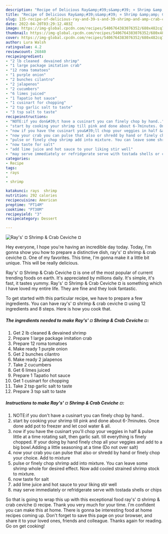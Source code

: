 ```yaml
---
description: "Recipe of Delicious Ray&amp;#39;s&amp;#39; ¤ Shrimp &amp;amp; Crab Ceviche ¤"
title: "Recipe of Delicious Ray&amp;#39;s&amp;#39; ¤ Shrimp &amp;amp; Crab Ceviche ¤"
slug: 135-recipe-of-delicious-ray-and-39-s-and-39-shrimp-and-amp-crab-ceviche
date: 2022-04-20T03:29:12.403Z
image: https://img-global.cpcdn.com/recipes/5406764383076352/680x482cq70/rays-shrimp-crab-ceviche-recipe-main-photo.jpg
thumbnail: https://img-global.cpcdn.com/recipes/5406764383076352/680x482cq70/rays-shrimp-crab-ceviche-recipe-main-photo.jpg
cover: https://img-global.cpcdn.com/recipes/5406764383076352/680x482cq70/rays-shrimp-crab-ceviche-recipe-main-photo.jpg
author: Lura Walsh
ratingvalue: 4.2
reviewcount: 26840
recipeingredient:
- "2 lb cleaned  devained shrimp"
- "1 large package imitation crab"
- "12 roma tomatoes"
- "1 purple onion"
- "2 bunches cilantro"
- "2 jalapenos"
- "2 cucumbers"
- "6 limes juiced"
- "1 Tapatio hot sauce"
- "1 cusinart for chopping"
- "2 tsp garlic salt to taste"
- "3 tsp salt to taste"
recipeinstructions:
- "NOTE:if you don&#39;t have a cusinart you can finely chop by hand.."
- "start by cooking your shrimp till pink and done about 6-7minutes. Once done add pot to freezer and let cool water &amp; all."
- "now if you have the cusinart you&#39;ll chop your veggies in half &amp; pulse little at a time rotating salt, then garlic salt. till everything is finely chopped. If  your doing by hand finely chop all your veggies and add to a big bowl.Adding a little seasoning at a time (Do not over salt)"
- "now your crab you can pulse that also or shredd by hand or finely chop your choice. Add to mixture"
- "pulse or finely chop shrimp add into mixture. You can leave some shrimp whole for desired effect. Now add cooled strained shrimp stock to mixture."
- "now taste for salt"
- "add lime juice and hot sauce to your liking stir well"
- "may serve immediately or refridgerate serve with tostada shells or chips"
categories:
- Recipe
tags:
- rays
- 
- shrimp

katakunci: rays  shrimp 
nutrition: 292 calories
recipecuisine: American
preptime: "PT14M"
cooktime: "PT30M"
recipeyield: "3"
recipecategory: Dessert

---
```



![Ray&#39;s&#39; ¤ Shrimp &amp; Crab Ceviche ¤](https://img-global.cpcdn.com/recipes/5406764383076352/680x482cq70/rays-shrimp-crab-ceviche-recipe-main-photo.jpg)

Hey everyone, I hope you're having an incredible day today. Today, I'm gonna show you how to prepare a distinctive dish, ray&#39;s&#39; ¤ shrimp &amp; crab ceviche ¤. One of my favorites. This time, I'm gonna make it a little bit unique. This will be really delicious.

Ray&#39;s&#39; ¤ Shrimp &amp; Crab Ceviche ¤ is one of the most popular of current trending foods on earth. It's appreciated by millions daily. It's simple, it's fast, it tastes yummy. Ray&#39;s&#39; ¤ Shrimp &amp; Crab Ceviche ¤ is something which I have loved my entire life. They are fine and they look fantastic.




To get started with this particular recipe, we have to prepare a few ingredients. You can have ray&#39;s&#39; ¤ shrimp &amp; crab ceviche ¤ using 12 ingredients and 8 steps. Here is how you cook that.

<!--inarticleads1-->

##### The ingredients needed to make Ray&#39;s&#39; ¤ Shrimp &amp; Crab Ceviche ¤:

1. Get 2 lb cleaned &amp; devained shrimp
1. Prepare 1 large package imitation crab
1. Prepare 12 roma tomatoes
1. Make ready 1 purple onion
1. Get 2 bunches cilantro
1. Make ready 2 jalapenos
1. Take 2 cucumbers
1. Get 6 limes juiced
1. Prepare 1 Tapatio hot sauce
1. Get 1 cusinart for chopping
1. Take 2 tsp garlic salt to taste
1. Prepare 3 tsp salt to taste




<!--inarticleads2-->

##### Instructions to make Ray&#39;s&#39; ¤ Shrimp &amp; Crab Ceviche ¤:

1. NOTE:if you don&#39;t have a cusinart you can finely chop by hand..
1. start by cooking your shrimp till pink and done about 6-7minutes. Once done add pot to freezer and let cool water &amp; all.
1. now if you have the cusinart you&#39;ll chop your veggies in half &amp; pulse little at a time rotating salt, then garlic salt. till everything is finely chopped. If  your doing by hand finely chop all your veggies and add to a big bowl.Adding a little seasoning at a time (Do not over salt)
1. now your crab you can pulse that also or shredd by hand or finely chop your choice. Add to mixture
1. pulse or finely chop shrimp add into mixture. You can leave some shrimp whole for desired effect. Now add cooled strained shrimp stock to mixture.
1. now taste for salt
1. add lime juice and hot sauce to your liking stir well
1. may serve immediately or refridgerate serve with tostada shells or chips




So that is going to wrap this up with this exceptional food ray&#39;s&#39; ¤ shrimp &amp; crab ceviche ¤ recipe. Thank you very much for your time. I'm confident you can make this at home. There is gonna be interesting food at home recipes coming up. Don't forget to save this page on your browser, and share it to your loved ones, friends and colleague. Thanks again for reading. Go on get cooking!
